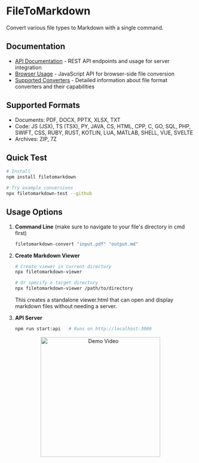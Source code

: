 # FileToMarkdown

Convert various file types to Markdown with a single command.

## Documentation
- [API Documentation](docs/API.md) - REST API endpoints and usage for server integration
- [Browser Usage](docs/BROWSER.md) - JavaScript API for browser-side file conversion
- [Supported Converters](docs/CONVERTERS.md) - Detailed information about file format converters and their capabilities

## Supported Formats
- Documents: PDF, DOCX, PPTX, XLSX, TXT
- Code: JS (JSX), TS (TSX), PY, JAVA, CS, HTML, CPP, C, GO, SQL, PHP, SWIFT, CSS, RUBY,
        RUST, KOTLIN, LUA, MATLAB, SHELL, VUE, SVELTE
- Archives: ZIP, 7Z

## Quick Test
```bash
# Install
npm install filetomarkdown

# Try example conversions
npx filetomarkdown-test --github
```

## Usage Options
1. **Command Line** (make sure to navigate to your file's directory in cmd first)
   ```bash
   filetomarkdown-convert "input.pdf" "output.md"
   ```

2. **Create Markdown Viewer**
   ```bash
   # Create viewer in current directory
   npx filetomarkdown-viewer

   # Or specify a target directory
   npx filetomarkdown-viewer /path/to/directory
   ```
   This creates a standalone viewer.html that can open and display markdown files without needing a server.

3. **API Server**
   ```bash
   npm run start:api   # Runs on http://localhost:3000
   ```
<div align="center">
  <a href="https://youtu.be/UkGT3DDPTGI">
    <img src="https://img.youtube.com/vi/UkGT3DDPTGI/mqdefault.jpg" width="320" alt="Demo Video" />
  </a>
</div>